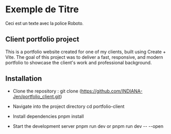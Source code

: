 <head>
  <link href="https://fonts.googleapis.com/css2?family=Roboto:wght@400;700&display=swap" rel="stylesheet">
</head>

# Exemple de Titre
<p style="font-family: 'Roboto', sans-serif;">Ceci est un texte avec la police Roboto.</p>

## Client portfolio project 

This is a portfolio website created for one of my clients, built using Create + Vite. The goal of this project was to deliver a fast, responsive, and modern portfolio to showcase the client's work and professional background.

## Installation 

- Clone the repository : 
git clone (https://github.com/INDIANA-Jen/portfolio_client.git)

- Navigate into the project directory
cd portfolio-client

- Install dependencies
pnpm install

- Start the development server
pnpm run dev or pnpm run dev -- --open








